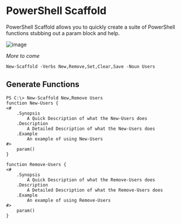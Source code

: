 PowerShell Scaffold
=
PowerShell Scaffold allows you to quickly create a suite of PowerShell functions stubbing out a param block and help.

![image](https://raw.github.com/dfinke/PowerShellScaffold/master/HowTo.gif)

*More to come*

	New-Scaffold -Verbs New,Remove,Set,Clear,Save -Noun Users

Generate Functions
-
	
	PS C:\> New-Scaffold New,Remove Users
	function New-Users {
	<#
	    .Synopsis
	        A Quick Description of what the New-Users does
	    .Description
	        A Detailed Description of what the New-Users does
	    .Example
	        An example of using New-Users
	#>
	    param()
	}
	
	function Remove-Users {
	<#
	    .Synopsis
	        A Quick Description of what the Remove-Users does
	    .Description
	        A Detailed Description of what the Remove-Users does
	    .Example
	        An example of using Remove-Users
	#>
	    param()
	}